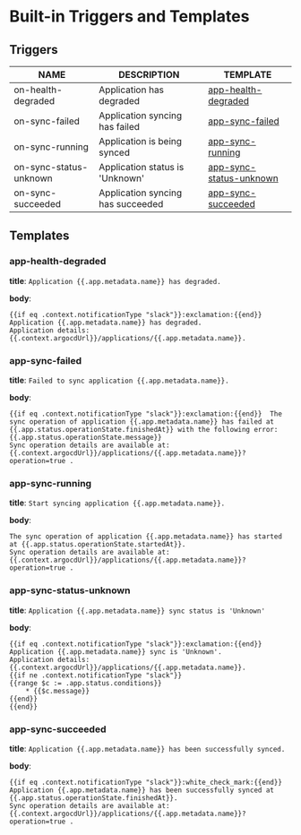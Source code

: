 # Built-in Triggers and Templates
## Triggers
|          NAME          |            DESCRIPTION            |                      TEMPLATE                       |
|------------------------|-----------------------------------|-----------------------------------------------------|
| on-health-degraded     | Application has degraded          | [app-health-degraded](#app-health-degraded)         |
| on-sync-failed         | Application syncing has failed    | [app-sync-failed](#app-sync-failed)                 |
| on-sync-running        | Application is being synced       | [app-sync-running](#app-sync-running)               |
| on-sync-status-unknown | Application status is 'Unknown'   | [app-sync-status-unknown](#app-sync-status-unknown) |
| on-sync-succeeded      | Application syncing has succeeded | [app-sync-succeeded](#app-sync-succeeded)           |

## Templates
### app-health-degraded
**title**: `Application {{.app.metadata.name}} has degraded.`

**body**:
```
{{if eq .context.notificationType "slack"}}:exclamation:{{end}} Application {{.app.metadata.name}} has degraded.
Application details: {{.context.argocdUrl}}/applications/{{.app.metadata.name}}.

```
### app-sync-failed
**title**: `Failed to sync application {{.app.metadata.name}}.`

**body**:
```
{{if eq .context.notificationType "slack"}}:exclamation:{{end}}  The sync operation of application {{.app.metadata.name}} has failed at {{.app.status.operationState.finishedAt}} with the following error: {{.app.status.operationState.message}}
Sync operation details are available at: {{.context.argocdUrl}}/applications/{{.app.metadata.name}}?operation=true .

```
### app-sync-running
**title**: `Start syncing application {{.app.metadata.name}}.`

**body**:
```
The sync operation of application {{.app.metadata.name}} has started at {{.app.status.operationState.startedAt}}.
Sync operation details are available at: {{.context.argocdUrl}}/applications/{{.app.metadata.name}}?operation=true .

```
### app-sync-status-unknown
**title**: `Application {{.app.metadata.name}} sync status is 'Unknown'`

**body**:
```
{{if eq .context.notificationType "slack"}}:exclamation:{{end}} Application {{.app.metadata.name}} sync is 'Unknown'.
Application details: {{.context.argocdUrl}}/applications/{{.app.metadata.name}}.
{{if ne .context.notificationType "slack"}}
{{range $c := .app.status.conditions}}
    * {{$c.message}}
{{end}}
{{end}}

```
### app-sync-succeeded
**title**: `Application {{.app.metadata.name}} has been successfully synced.`

**body**:
```
{{if eq .context.notificationType "slack"}}:white_check_mark:{{end}} Application {{.app.metadata.name}} has been successfully synced at {{.app.status.operationState.finishedAt}}.
Sync operation details are available at: {{.context.argocdUrl}}/applications/{{.app.metadata.name}}?operation=true .

```
